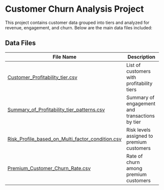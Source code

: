 # Customer Churn Analysis Project

This project contains customer data grouped into tiers and analyzed for revenue, engagement, and churn. Below are the main data files included:

## Data Files

| File Name | Description |
|-----------|-------------|
| [Customer_Profitability_tier.csv](./data/Customer_Profitability_tier.csv) | List of customers with profitability tiers |
| [Summary_of_Profitability_tier_patterns.csv](./data/Summary_of_Profitability_tier_patterns.csv) | Summary of engagement and transactions by tier |
| [Risk_Profile_based_on_Multi_factor_condition.csv](./data/Risk_Profile_based_on_Multi_factor_condition.csv) | Risk levels assigned to premium customers |
| [Premium_Customer_Churn_Rate.csv](./data/Premium_Customer_Churn_Rate.csv) | Rate of churn among premium customers |

